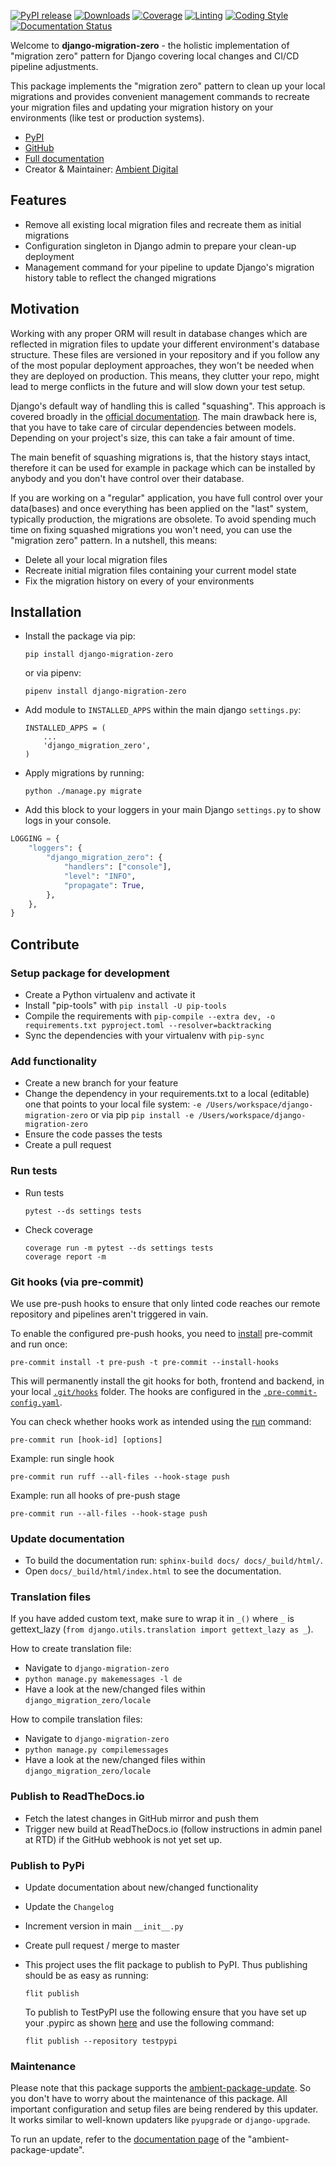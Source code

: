 [![PyPI release](https://img.shields.io/pypi/v/django-migration-zero.svg)](https://pypi.org/project/django-migration-zero/)
[![Downloads](https://static.pepy.tech/badge/django-migration-zero)](https://pepy.tech/project/django-migration-zero)
[![Coverage](https://img.shields.io/badge/Coverage-100.0%25-success)](https://github.com/ambient-innovation/django-migration-zero/actions?workflow=CI)
[![Linting](https://img.shields.io/endpoint?url=https://raw.githubusercontent.com/astral-sh/ruff/main/assets/badge/v2.json)](https://github.com/astral-sh/ruff)
[![Coding Style](https://img.shields.io/badge/code%20style-Ruff-000000.svg)](https://github.com/astral-sh/ruff)
[![Documentation Status](https://readthedocs.org/projects/django-migration-zero/badge/?version=latest)](https://django-migration-zero.readthedocs.io/en/latest/?badge=latest)

Welcome to **django-migration-zero** - the holistic implementation of "migration zero" pattern for
Django covering local changes and CI/CD pipeline adjustments.

This package implements the "migration zero" pattern to clean up your local migrations and provides convenient
management commands to recreate your migration files and updating your migration history on your environments
(like test or production systems).

* [PyPI](https://pypi.org/project/django-migration-zero/)
* [GitHub](https://github.com/ambient-innovation/django-migration-zero)
* [Full documentation](https://django-migration-zero.readthedocs.io/en/latest/index.html)
* Creator & Maintainer: [Ambient Digital](https://ambient.digital/)


## Features

* Remove all existing local migration files and recreate them as initial migrations
* Configuration singleton in Django admin to prepare your clean-up deployment
* Management command for your pipeline to update Django's migration history table to reflect the changed migrations

## Motivation

Working with any proper ORM will result in database changes which are reflected in migration files to update your
different environment's database structure. These files are versioned in your repository and if you follow any of the
most popular deployment approaches, they won't be needed when they are deployed on production. This means, they clutter
your repo, might lead to merge conflicts in the future and will slow down your test setup.

Django's default way of handling this is called "squashing". This approach is covered broadly in the
[official documentation](https://docs.djangoproject.com/en/dev/topics/migrations/#migration-squashing). The main
drawback here is, that you have to take care of circular dependencies between models. Depending on your project's
size, this can take a fair amount of time.

The main benefit of squashing migrations is, that the history stays intact, therefore it can be used for example in
package which can be installed by anybody and you don't have control over their database.

If you are working on a "regular" application, you have full control over your data(bases) and once everything has
been applied on the "last" system, typically production, the migrations are obsolete. To avoid spending much time on
fixing squashed migrations you won't need, you can use the "migration zero" pattern. In a nutshell, this means:

* Delete all your local migration files
* Recreate initial migration files containing your current model state
* Fix the migration history on every of your environments

## Installation

- Install the package via pip:

  `pip install django-migration-zero`

  or via pipenv:

  `pipenv install django-migration-zero`

- Add module to `INSTALLED_APPS` within the main django `settings.py`:

    ````
    INSTALLED_APPS = (
        ...
        'django_migration_zero',
    )
     ````


- Apply migrations by running:

  `python ./manage.py migrate`


- Add this block to your loggers in your main Django `settings.py` to show logs in your console.

```python
LOGGING = {
    "loggers": {
        "django_migration_zero": {
            "handlers": ["console"],
            "level": "INFO",
            "propagate": True,
        },
    },
}
```

## Contribute

### Setup package for development

- Create a Python virtualenv and activate it
- Install "pip-tools" with `pip install -U pip-tools`
- Compile the requirements with `pip-compile --extra dev, -o requirements.txt pyproject.toml --resolver=backtracking`
- Sync the dependencies with your virtualenv with `pip-sync`

### Add functionality

- Create a new branch for your feature
- Change the dependency in your requirements.txt to a local (editable) one that points to your local file system:
  `-e /Users/workspace/django-migration-zero` or via pip  `pip install -e /Users/workspace/django-migration-zero`
- Ensure the code passes the tests
- Create a pull request

### Run tests

- Run tests
  ````
  pytest --ds settings tests
  ````

- Check coverage
  ````
  coverage run -m pytest --ds settings tests
  coverage report -m
  ````

### Git hooks (via pre-commit)

We use pre-push hooks to ensure that only linted code reaches our remote repository and pipelines aren't triggered in
vain.

To enable the configured pre-push hooks, you need to [install](https://pre-commit.com/) pre-commit and run once:

    pre-commit install -t pre-push -t pre-commit --install-hooks

This will permanently install the git hooks for both, frontend and backend, in your local
[`.git/hooks`](./.git/hooks) folder.
The hooks are configured in the [`.pre-commit-config.yaml`](templates/.pre-commit-config.yaml.tpl).

You can check whether hooks work as intended using the [run](https://pre-commit.com/#pre-commit-run) command:

    pre-commit run [hook-id] [options]

Example: run single hook

    pre-commit run ruff --all-files --hook-stage push

Example: run all hooks of pre-push stage

    pre-commit run --all-files --hook-stage push

### Update documentation

- To build the documentation run: `sphinx-build docs/ docs/_build/html/`.
- Open `docs/_build/html/index.html` to see the documentation.


### Translation files

If you have added custom text, make sure to wrap it in `_()` where `_` is
gettext_lazy (`from django.utils.translation import gettext_lazy as _`).

How to create translation file:

* Navigate to `django-migration-zero`
* `python manage.py makemessages -l de`
* Have a look at the new/changed files within `django_migration_zero/locale`

How to compile translation files:

* Navigate to `django-migration-zero`
* `python manage.py compilemessages`
* Have a look at the new/changed files within `django_migration_zero/locale`


### Publish to ReadTheDocs.io

- Fetch the latest changes in GitHub mirror and push them
- Trigger new build at ReadTheDocs.io (follow instructions in admin panel at RTD) if the GitHub webhook is not yet set
  up.

### Publish to PyPi

- Update documentation about new/changed functionality

- Update the `Changelog`

- Increment version in main `__init__.py`

- Create pull request / merge to master

- This project uses the flit package to publish to PyPI. Thus publishing should be as easy as running:
  ```
  flit publish
  ```

  To publish to TestPyPI use the following ensure that you have set up your .pypirc as
  shown [here](https://flit.readthedocs.io/en/latest/upload.html#using-pypirc) and use the following command:

  ```
  flit publish --repository testpypi
  ```

### Maintenance

Please note that this package supports the [ambient-package-update](https://pypi.org/project/ambient-package-update/).
So you don't have to worry about the maintenance of this package. All important configuration and setup files are
being rendered by this updater. It works similar to well-known updaters like `pyupgrade` or `django-upgrade`.

To run an update, refer to the [documentation page](https://pypi.org/project/ambient-package-update/)
of the "ambient-package-update".

